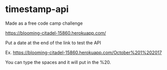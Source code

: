 # timestamp-api
Made as a free code camp challenge

https://blooming-citadel-15860.herokuapp.com/

Put a date at the end of the link to test the API

Ex. https://blooming-citadel-15860.herokuapp.com/October%201%202017

You can type the spaces and it will put in the %20.

